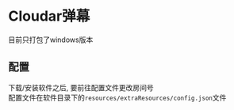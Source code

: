 # Cloudar弹幕
目前只打包了windows版本  

## 配置
下载/安装软件之后, 要前往配置文件更改房间号  
配置文件在软件目录下的```resources/extraResources/config.json```文件  
